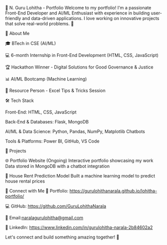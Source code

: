 🌟 N. Guru Lohitha - Portfolio
Welcome to my portfolio! I'm a passionate Front-End Developer and AI/ML Enthusiast with experience in building user-friendly and data-driven applications. I love working on innovative projects that solve real-world problems. 🚀


📌 About Me


🎓 BTech in CSE (AI/ML)


💻 6-month Internship in Front-End Development (HTML, CSS, JavaScript)


🏆 Hackathon Winner - Digital Solutions for Good Governance & Justice


📊 AI/ML Bootcamp  (Machine Learning)


🎤 Resource Person - Excel Tips & Tricks Session


🛠️ Tech Stack


Front-End:
HTML, CSS, JavaScript


Back-End & Databases:
Flask, MongoDB


AI/ML & Data Science:
Python, Pandas, NumPy, Matplotlib
Chatbots


Tools & Platforms:
Power BI, GitHub, VS Code


🚀 Projects


🌐 Portfolio Website (Ongoing)
Interactive portfolio showcasing my work
Data stored in MongoDB with a chatbot integration


🏡 House Rent Prediction Model
Built a machine learning model to predict house rental prices


🔗 Connect with Me
💼 Portfolio: https://gurulohithanarala.github.io/lohitha-portfolio/


💻 GitHub: https://github.com/GuruLohithaNarala


📩 Email:naralagurulohitha@gmail.com


🔗 LinkedIn: https://www.linkedin.com/in/gurulohitha-narala-2b84602a2


Let's connect and build something amazing together! 🚀

